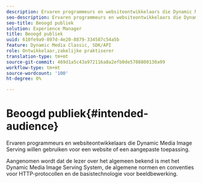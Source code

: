 ```yaml
---
description: Ervaren programmeurs en websiteontwikkelaars die Dynamic Media Image Serving willen gebruiken voor een website of een aangepaste toepassing.
seo-description: Ervaren programmeurs en websiteontwikkelaars die Dynamic Media Image Serving willen gebruiken voor een website of een aangepaste toepassing.
seo-title: Beoogd publiek
solution: Experience Manager
title: Beoogd publiek
uuid: 610fe9a9-897d-4e20-8879-334587c54a5b
feature: Dynamic Media Classic, SDK/API
role: Ontwikkelaar,zakelijke praktiserer
translation-type: tm+mt
source-git-commit: 469d1a5c43a972116a8a2efb0de5708800130a99
workflow-type: tm+mt
source-wordcount: '100'
ht-degree: 0%

---
```



# Beoogd publiek{#intended-audience}

Ervaren programmeurs en websiteontwikkelaars die Dynamic Media Image Serving willen gebruiken voor een website of een aangepaste toepassing.

Aangenomen wordt dat de lezer over het algemeen bekend is met het Dynamic Media Image Serving System, de algemene normen en conventies voor HTTP-protocollen en de basistechnologie voor beeldbewerking.
